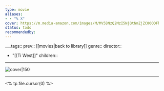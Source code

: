 ```yaml
---
type: movie
aliases:
- - "% X"
cover: https://m.media-amazon.com/images/M/MV5BNzQ2MzI5NjQtNmZjZC00ODFhLWE2MjQtNWE0NjljODc0ZGM3XkEyXkFqcGc@._V1_SX300.jpg
status: todo
recommendedby:
---
```

___tags:: prev:: [[movies|back to library]]
genre::
director:: 
  - "[[Ti West]]"
children::
___
![cover|150](https://m.media-amazon.com/images/M/MV5BNzQ2MzI5NjQtNmZjZC00ODFhLWE2MjQtNWE0NjljODc0ZGM3XkEyXkFqcGc@._V1_SX300.jpg)
___
<% tp.file.cursor(0) %>
